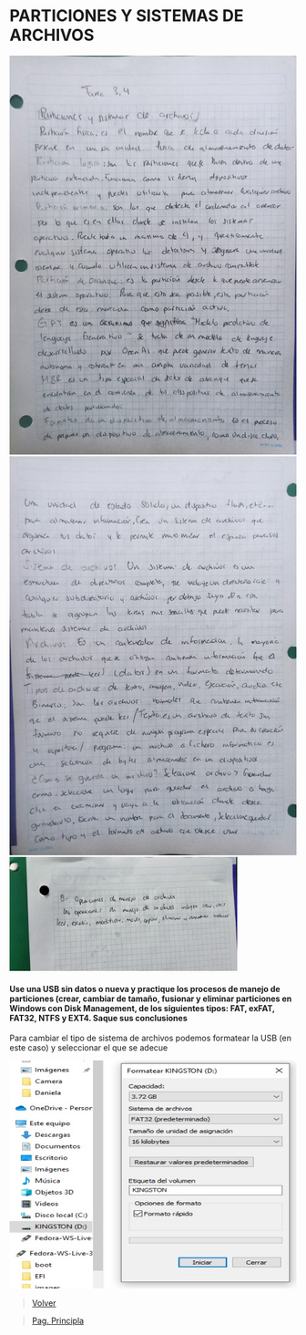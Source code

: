 # PARTICIONES Y SISTEMAS DE ARCHIVOS

<img src="https://github.com/m0ii6s/README/blob/main/Imagenes/Tarea%203.4.jpeg" height="700" width="550">


<img src="https://github.com/m0ii6s/README/blob/main/Imagenes/Tarea%203.4%20().jpeg" height="700" width="550">

<img src="https://github.com/m0ii6s/README/blob/main/Imagenes/Tarea%203.4.1.jpeg" height="200" width="400">



#### Use una USB sin datos o nueva y practique los procesos de manejo de particiones (crear, cambiar de tamaño, fusionar y eliminar particiones en Windows con Disk Management, de los siguientes tipos: FAT, exFAT, FAT32, NTFS y EXT4. Saque sus conclusiones

Para cambiar el tipo de sistema de archivos podemos formatear la USB (en este caso) y seleccionar el que se adecue


<img src="https://github.com/m0ii6s/README/blob/main/Imagenes/Formatear.jpeg" height="400" width="550">


> [Volver](Tarea3-3.md)

> [Pag. Principla](README.md)
